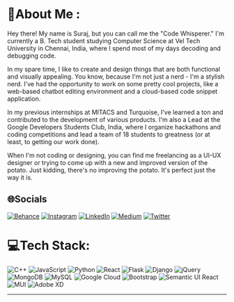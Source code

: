 # 💫About Me :

Hey there! My name is Suraj, but you can call me the "Code Whisperer." I'm currently a B. Tech student studying Computer Science at Vel Tech University in Chennai, India, where I spend most of my days decoding and debugging code. 

In my spare time, I like to create and design things that are both functional and visually appealing. You know, because I'm not just a nerd - I'm a stylish nerd. I've had the opportunity to work on some pretty cool projects, like a web-based chatbot editing environment and a cloud-based code snippet application. 

In my previous internships at MITACS and Turquoise, I've learned a ton and contributed to the development of various products. I'm also a Lead at the Google Developers Students Club, India, where I organize hackathons and coding competitions and lead a team of 18 students to greatness (or at least, to getting our work done). 

When I'm not coding or designing, you can find me freelancing as a UI-UX designer or trying to come up with a new and improved version of the potato. Just kidding, there's no improving the potato. It's perfect just the way it is.

## 🌐Socials
[![Behance](https://img.shields.io/badge/Behance-1769ff?logo=behance&logoColor=white)](https://behance.net/doresjae) [![Instagram](https://img.shields.io/badge/Instagram-%23E4405F.svg?logo=Instagram&logoColor=white)](https://instagram.com/bythebug_) [![LinkedIn](https://img.shields.io/badge/LinkedIn-%230077B5.svg?logo=linkedin&logoColor=white)](https://linkedin.com/in/bythebug) [![Medium](https://img.shields.io/badge/Medium-12100E?logo=medium&logoColor=white)](https://medium.com/@bythebug_) [![Twitter](https://img.shields.io/badge/Twitter-%231DA1F2.svg?logo=Twitter&logoColor=white)](https://twitter.com/bythebug_) 

# 💻Tech Stack:
![C++](https://img.shields.io/badge/c++-%2300599C.svg?style=for-the-badge&logo=c%2B%2B&logoColor=white) 
![JavaScript](https://img.shields.io/badge/javascript-%23323330.svg?style=for-the-badge&logo=javascript&logoColor=%23F7DF1E) 
![Python](https://img.shields.io/badge/python-3670A0?style=for-the-badge&logo=python&logoColor=ffdd54) 
![React](https://img.shields.io/badge/react-%2320232a.svg?style=for-the-badge&logo=react&logoColor=%2361DAFB) 
![Flask](https://img.shields.io/badge/flask-%23000.svg?style=for-the-badge&logo=flask&logoColor=white) 
![Django](https://img.shields.io/badge/django-%23092E20.svg?style=for-the-badge&logo=django&logoColor=white) 
![jQuery](https://img.shields.io/badge/jquery-%230769AD.svg?style=for-the-badge&logo=jquery&logoColor=white) 
![MongoDB](https://img.shields.io/badge/MongoDB-%234ea94b.svg?style=for-the-badge&logo=mongodb&logoColor=white) 
![MySQL](https://img.shields.io/badge/mysql-%2300f.svg?style=for-the-badge&logo=mysql&logoColor=white) 
![Google Cloud](https://img.shields.io/badge/Google%20Cloud-%234285F4.svg?style=for-the-badge&logo=goole-cloud&logoColor=white) 
![Bootstrap](https://img.shields.io/badge/bootstrap-%23563D7C.svg?style=for-the-badge&logo=bootstrap&logoColor=white) 
![Semantic UI React](https://img.shields.io/badge/Semantic%20UI%20React-%2335BDB2.svg?style=for-the-badge&logo=SemanticUIReact&logoColor=white) 
![MUI](https://img.shields.io/badge/MUI-%230081CB.svg?style=for-the-badge&logo=material-ui&logoColor=white) 
![Adobe XD](https://img.shields.io/badge/Adobe%20XD-470137?style=for-the-badge)

---
<!-- [![](https://visitcount.itsvg.in/api?id=bythebug&icon=0&color=0)](https://visitcount.itsvg.in) -->
